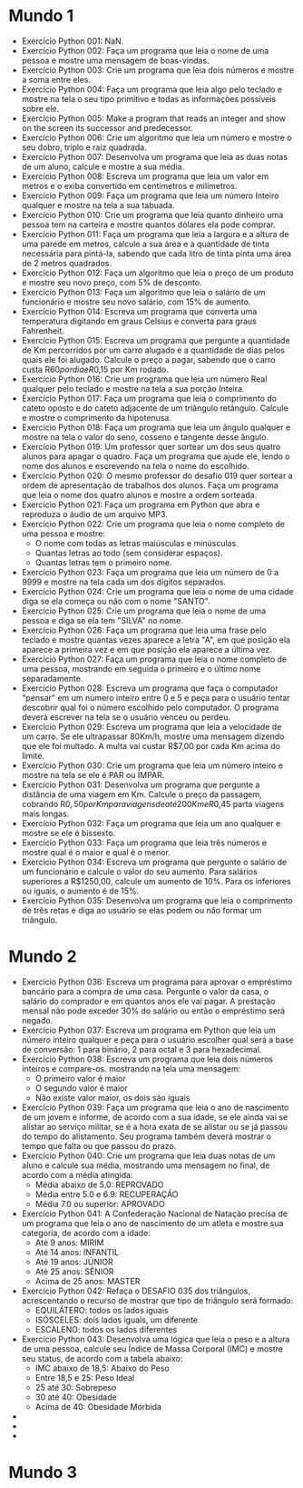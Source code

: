 # Mundo 1

* Exercício Python 001: NaN.
* Exercício Python 002: Faça um programa que leia o nome de uma pessoa e mostre uma mensagem de boas-vindas.
* Exercício Python 003: Crie um programa que leia dois números e mostre a soma entre eles.
* Exercício Python 004: Faça um programa que leia algo pelo teclado e mostre na tela o seu tipo primitivo e todas as informações possíveis sobre ele.
* Exercício Python 005: Make a program that reads an integer and show on the screen its successor and predecessor.
* Exercício Python 006: Crie um algoritmo que leia um número e mostre o seu dobro, triplo e raiz quadrada.
* Exercício Python 007: Desenvolva um programa que leia as duas notas de um aluno, calcule e mostre a sua média.
* Exercício Python 008: Escreva um programa que leia um valor em metros e o exiba convertido em centímetros e milímetros.
* Exercício Python 009: Faça um programa que leia um número Inteiro qualquer e mostre na tela a sua tabuada.
* Exercício Python 010: Crie um programa que leia quanto dinheiro uma pessoa tem na carteira e mostre quantos dólares ela pode comprar.
* Exercício Python 011: Faça um programa que leia a largura e a altura de uma parede em metros, calcule a sua área e a quantidade de tinta necessária para pintá-la, sabendo que cada litro de tinta pinta uma área de 2 metros quadrados.
* Exercício Python 012: Faça um algoritmo que leia o preço de um produto e mostre seu novo preço, com 5% de desconto.
* Exercício Python 013: Faça um algoritmo que leia o salário de um funcionário e mostre seu novo salário, com 15% de aumento.
* Exercício Python 014: Escreva um programa que converta uma temperatura digitando em graus Celsius e converta para graus Fahrenheit.
* Exercício Python 015: Escreva um programa que pergunte a quantidade de Km percorridos por um carro alugado e a quantidade de dias pelos quais ele foi alugado. Calcule o preço a pagar, sabendo que o carro custa R$60 por dia e R$0,15 por Km rodado.
* Exercício Python 016: Crie um programa que leia um número Real qualquer pelo teclado e mostre na tela a sua porção Inteira.
* Exercício Python 017: Faça um programa que leia o comprimento do cateto oposto e do cateto adjacente de um triângulo retângulo. Calcule e mostre o comprimento da hipotenusa.
* Exercício Python 018: Faça um programa que leia um ângulo qualquer e mostre na tela o valor do seno, cosseno e tangente desse ângulo.
* Exercício Python 019: Um professor quer sortear um dos seus quatro alunos para apagar o quadro. Faça um programa que ajude ele, lendo o nome dos alunos e escrevendo na tela o nome do escolhido.
* Exercício Python 020: O mesmo professor do desafio 019 quer sortear a ordem de apresentação de trabalhos dos alunos. Faça um programa que leia o nome dos quatro alunos e mostre a ordem sorteada.
* Exercício Python 021: Faça um programa em Python que abra e reproduza o áudio de um arquivo MP3.
* Exercício Python 022: Crie um programa que leia o nome completo de uma pessoa e mostre:
  - O nome com todas as letras maiúsculas e minúsculas.
  - Quantas letras ao todo (sem considerar espaços).
  - Quantas letras tem o primeiro nome.
* Exercício Python 023: Faça um programa que leia um número de 0 a 9999 e mostre na tela cada um dos dígitos separados.
* Exercício Python 024: Crie um programa que leia o nome de uma cidade diga se ela começa ou não com o nome "SANTO".
* Exercício Python 025: Crie um programa que leia o nome de uma pessoa e diga se ela tem "SILVA" no nome.
* Exercício Python 026: Faça um programa que leia uma frase pelo teclado e mostre quantas vezes aparece a letra "A", em que posição ela aparece a primeira vez e em que posição ela aparece a última vez.
* Exercício Python 027: Faça um programa que leia o nome completo de uma pessoa, mostrando em seguida o primeiro e o último nome separadamente.
* Exercício Python 028: Escreva um programa que faça o computador "pensar" em um número inteiro entre 0 e 5 e peça para o usuário tentar descobrir qual foi o número escolhido pelo computador. O programa deverá escrever na tela se o usuário venceu ou perdeu.
* Exercício Python 029: Escreva um programa que leia a velocidade de um carro. Se ele ultrapassar 80Km/h, mostre uma mensagem dizendo que ele foi multado. A multa vai custar R$7,00 por cada Km acima do limite.
* Exercício Python 030: Crie um programa que leia um número inteiro e mostre na tela se ele é PAR ou ÍMPAR.
* Exercício Python 031: Desenvolva um programa que pergunte a distância de uma viagem em Km. Calcule o preço da passagem, cobrando R$0,50 por Km para viagens de até 200Km e R$0,45 parta viagens mais longas.
* Exercício Python 032: Faça um programa que leia um ano qualquer e mostre se ele é bissexto.
* Exercício Python 033: Faça um programa que leia três números e mostre qual é o maior e qual é o menor.
* Exercício Python 034: Escreva um programa que pergunte o salário de um funcionário e calcule o valor do seu aumento. Para salários superiores a R$1250,00, calcule um aumento de 10%. Para os inferiores ou iguais, o aumento é de 15%.
* Exercício Python 035: Desenvolva um programa que leia o comprimento de três retas e diga ao usuário se elas podem ou não formar um triângulo.

# Mundo 2

* Exercício Python 036: Escreva um programa para aprovar o empréstimo bancário para a compra de uma casa. Pergunte o valor da casa, o salário do comprador e em quantos anos ele vai pagar. A prestação mensal não pode exceder 30% do salário ou então o empréstimo será negado.
* Exercício Python 037: Escreva um programa em Python que leia um número inteiro qualquer e peça para o usuário escolher qual será a base de conversão: 1 para binário, 2 para octal e 3 para hexadecimal.
* Exercício Python 038: Escreva um programa que leia dois números inteiros e compare-os. mostrando na tela uma mensagem:
  - O primeiro valor é maior
  - O segundo valor é maior
  - Não existe valor maior, os dois são iguais
* Exercício Python 039: Faça um programa que leia o ano de nascimento de um jovem e informe, de acordo com a sua idade, se ele ainda vai se alistar ao serviço militar, se é a hora exata de se alistar ou se já passou do tempo do alistamento. Seu programa também deverá mostrar o tempo que falta ou que passou do prazo.
* Exercício Python 040: Crie um programa que leia duas notas de um aluno e calcule sua média, mostrando uma mensagem no final, de acordo com a média atingida:
  - Média abaixo de 5.0: REPROVADO
  - Média entre 5.0 e 6.9: RECUPERAÇÃO
  - Média 7.0 ou superior: APROVADO
* Exercício Python 041: A Confederação Nacional de Natação precisa de um programa que leia o ano de nascimento de um atleta e mostre sua categoria, de acordo com a idade:
  - Até 9 anos: MIRIM
  - Até 14 anos: INFANTIL
  - Até 19 anos: JÚNIOR
  - Até 25 anos: SÊNIOR
  - Acima de 25 anos: MASTER
* Exercício Python 042: Refaça o DESAFIO 035 dos triângulos, acrescentando o recurso de mostrar que tipo de triângulo será formado:
  - EQUILÁTERO: todos os lados iguais
  - ISÓSCELES: dois lados iguais, um diferente
  - ESCALENO: todos os lados diferentes
* Exercício Python 043: Desenvolva uma lógica que leia o peso e a altura de uma pessoa, calcule seu Índice de Massa Corporal (IMC) e mostre seu status, de acordo com a tabela abaixo:
  - IMC abaixo de 18,5: Abaixo do Peso
  - Entre 18,5 e 25: Peso Ideal
  - 25 até 30: Sobrepeso
  - 30 até 40: Obesidade
  - Acima de 40: Obesidade Mórbida
*
*
*


# Mundo 3
